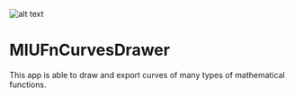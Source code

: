 ![alt text](https://user-images.githubusercontent.com/35057858/45875443-e437cc80-bdc1-11e8-82df-46e8e48ffd96.png)

# MIUFnCurvesDrawer
This app is able to draw and export curves of many types of mathematical functions.
